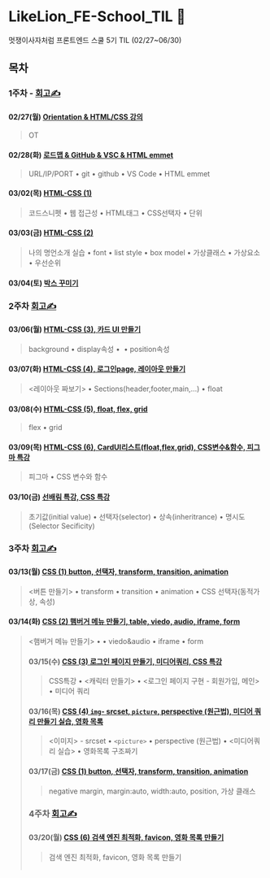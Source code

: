 # LikeLion_FE-School_TIL 🌼

멋쟁이사자처럼 프론트엔드 스쿨 5기 TIL (02/27~06/30)

## 목차

### 1주차 - [회고✍️](https://velog.io/@day_1226/%EB%A9%8B%EC%9F%81%EC%9D%B4%EC%82%AC%EC%9E%90%EC%B2%98%EB%9F%BC-FE%EC%8A%A4%EC%BF%A8-5%EA%B8%B0-1%EC%A3%BC%EC%B0%A8-%ED%9A%8C%EA%B3%A0)

#### 02/27(월) [Orientation & HTML/CSS 강의](https://github.com/Da-Youn/LikeLion-FE-School_TIL/tree/main/230227%20-%20OT%2C%EC%9D%B4%EB%A0%A5%EC%84%9C%20%EB%A7%8C%EB%93%A4%EA%B8%B0)
> OT
#### 02/28(화) [로드맵 & GitHub & VSC & HTML emmet](https://github.com/Da-Youn/LikeLion-FE-School_TIL/tree/main/230228%20-%20%EB%A1%9C%EB%93%9C%EB%A7%B5%2CGitHub)
>URL/IP/PORT • git • github • VS Code • HTML emmet
#### 03/02(목) [HTML-CSS (1)](https://github.com/Da-Youn/LikeLion-FE-School_TIL/tree/main/230302%20-%20HTML-CSS%20(1))
>코드스니펫 • 웹 접근성 • HTML태그 • CSS선택자 • 단위
#### 03/03(금) [HTML-CSS (2)](https://github.com/Da-Youn/LikeLion-FE-School_TIL/tree/main/230303%20-%20HTML-CSS%20(2))
>나의 명언소개 실습 • font • list style • box model • 가상클래스 • 가상요소 • 우선순위
#### 03/04(토) [박스 꾸미기](https://github.com/Da-Youn/LikeLion-FE-School_TIL/tree/main/230304%20-%20CSS%20%EB%B0%95%EC%8A%A4%20%EA%BE%B8%EB%AF%B8%EA%B8%B0)


### 2주차 [회고✍️](https://velog.io/@day_1226/%EB%A9%8B%EC%9F%81%EC%9D%B4%EC%82%AC%EC%9E%90%EC%B2%98%EB%9F%BC-FE%EC%8A%A4%EC%BF%A8-5%EA%B8%B02%EC%A3%BC%EC%B0%A8-%ED%9A%8C%EA%B3%A0)

#### 03/06(월) [HTML-CSS (3), 카드 UI 만들기](https://github.com/Da-Youn/LikeLion-FE-School_TIL/tree/main/230306%20-%20HTML-CSS%20(3)%2C%20%EC%B9%B4%EB%93%9C%20UI%20%EB%A7%8C%EB%93%A4%EA%B8%B0)
>background • display속성 • <img> • position속성

#### 03/07(화) [HTML-CSS (4), 로그인page, 레이아웃 만들기](https://github.com/Da-Youn/LikeLion-FE-School_TIL/tree/main/230307%20-%20HTML-CSS%20(4)%2C%20%EB%A1%9C%EA%B7%B8%EC%9D%B8page%2C%20%EB%A0%88%EC%9D%B4%EC%95%84%EC%9B%83%20%EB%A7%8C%EB%93%A4%EA%B8%B0)
><레이아웃 짜보기> • Sections(header,footer,main,…) • float 
#### 03/08(수) [HTML-CSS (5), float, flex, grid](https://github.com/Da-Youn/LikeLion-FE-School_TIL/tree/main/230308%20-%20HTML-CSS%20(5))
>flex • grid
#### 03/09(목) [HTML-CSS (6), CardUI리스트(float,flex,grid), CSS변수&함수, 피그마 특강](https://github.com/Da-Youn/LikeLion-FE-School_TIL/tree/main/230309%20-%20HTMl-CSS%20(6))
>피그마 • CSS 변수와 함수
#### 03/10(금) [선배림 특강, CSS 특강](https://github.com/Da-Youn/LikeLion-FE-School_TIL/tree/main/230310%20-%20%EC%84%A0%EB%B0%B0%ED%8A%B9%EA%B0%95%2C%20CSS%ED%8A%B9%EA%B0%95)
>초기값(initial value) • 선택자(selector) • 상속(inheritrance) • 명시도(Selector Secificity) 

### 3주차 [회고✍️](https://velog.io/@day_1226/%EB%A9%8B%EC%82%AC-%ED%9A%8C%EA%B3%A0)
#### 03/13(월) [CSS (1) button, 선택자, transform, transition, animation](https://github.com/Da-Youn/LikeLion-FE-School_TIL/tree/main/230313%20-%20CSS%20(1))
><버튼 만들기> • transform • transition • animation • CSS 선택자(동적가상, 속성) 
#### 03/14(화) [CSS (2) 햄버거 메뉴 만들기, table, viedo, audio, iframe, form](https://github.com/Da-Youn/LikeLion-FE-School_TIL/tree/main/230314%20-%20CSS%20(2))
><햄버거 메뉴 만들기> • <table> • viedo&audio • iframe • form
#### 03/15(수) [CSS (3) 로그인 페이지 만들기, 미디어쿼리, CSS 특강](https://github.com/Da-Youn/LikeLion-FE-School_TIL/tree/main/230315%20-%20CSS%20(3)%2C%20CSS%ED%8A%B9%EA%B0%95%20(2))
>CSS특강 • <캐릭터 만들기> • <로그인 페이지 구현 - 회원가입, 메인> • 미디어 쿼리
#### 03/16(목) [CSS (4) `img`- srcset, `picture`, perspective (원근법), 미디어 쿼리 만들기 실습, 영화 목록](https://github.com/Da-Youn/LikeLion-FE-School_TIL/tree/main/230316%20-%20CSS%20(4))
><이미지> - srcset • `<picture>` • perspective (원근법) • <미디어쿼리 실습> • 영화목록 구조짜기
#### 03/17(금) [CSS (1) button, 선택자, transform, transition, animation](https://github.com/Da-Youn/LikeLion-FE-School_TIL/tree/main/230317%20-%20CSS%20(5)/CSS%20%ED%8A%B9%EA%B0%952)
>negative margin, margin:auto, width:auto, position, 가상 클래스


### 4주차 [회고✍️](https://velog.io/@day_1226/%EB%A9%8B%EC%9F%81%EC%9D%B4%EC%82%AC%EC%9E%90%EC%B2%98%EB%9F%BC-FE%EC%8A%A4%EC%BF%A8-5%EA%B8%B0-4%EC%A3%BC%EC%B0%A8-%ED%9A%8C%EA%B3%A0)
#### 03/20(월) [CSS (6) 검색 엔진 최적화, favicon, 영화 목록 만들기](https://github.com/Da-Youn/LikeLion-FE-School_TIL/tree/main/230320%20-%20CSS%20(6))
>검색 엔진 최적화, favicon, 영화 목록 만들기

